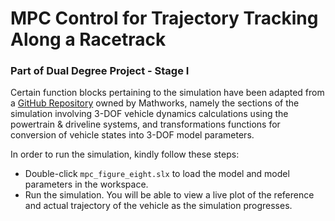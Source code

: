 # MPC Control for Trajectory Tracking Along a Racetrack
### Part of  Dual Degree Project - Stage I

Certain function blocks pertaining to the simulation have been adapted from a [GitHub Repository](https://in.mathworks.com/videos/vehicle-path-tracking-using-model-predictive-control-1647494222398.html) owned by Mathworks, namely the sections of the simulation involving 3-DOF vehicle dynamics calculations using the powertrain & driveline systems, and transformations functions for conversion of vehicle states into 3-DOF model parameters.

In order to run the simulation, kindly follow these steps:
* Double-click `mpc_figure_eight.slx` to load the model and model parameters in the workspace.
* Run the simulation. You will be able to view a live plot of the reference and actual trajectory of the vehicle as the simulation progresses.